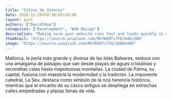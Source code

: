 ```yaml
---
title: "Sitios de Interes"
date: 2018-12-20T09:38:03+10:00
layout: post
authors: ["DavidYAna"]
categories: ["Development", "Web Design"]
description: "Making sure your website runs fast and loads quickly is a fundamental part of the web design and seo process."
thumbnail: "https://source.unsplash.com/MS7KD9Ti7FQ/640x360"
image: "https://source.unsplash.com/MS7KD9Ti7FQ/1600x900"
---
```


Mallorca, la perla más grande y diversa de las Islas Baleares, seduce con una amalgama de paisajes que van desde playas de aguas cristalinas y recónditas calas hasta majestuosas montañas. La ciudad de Palma, su capital, fusiona con maestría la modernidad y la tradición. La imponente catedral, La Seu, destaca como símbolo de la rica herencia histórica, mientras que el encanto de su casco antiguo se despliega en estrechas calles empedradas y plazas llenas de vida.
